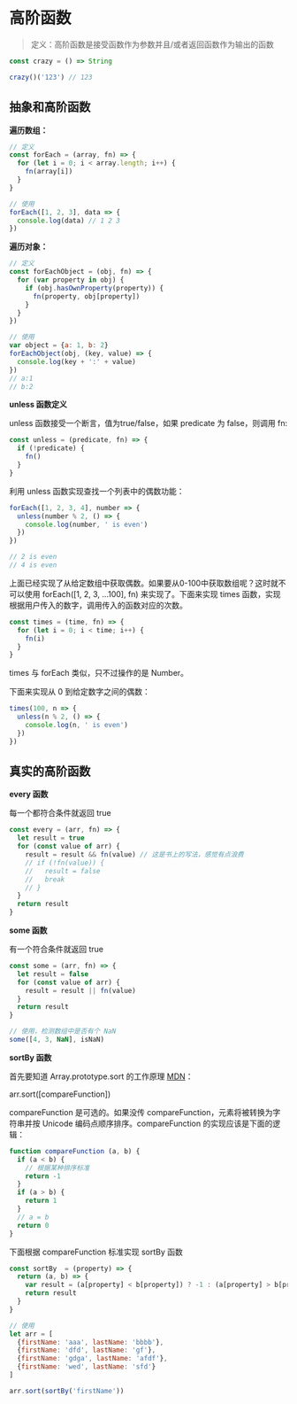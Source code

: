 # 高阶函数

> 定义：高阶函数是接受函数作为参数并且/或者返回函数作为输出的函数

```js
const crazy = () => String

crazy()('123') // 123
```

## 抽象和高阶函数

**遍历数组：**

```js
// 定义
const forEach = (array, fn) => {
  for (let i = 0; i < array.length; i++) {
    fn(array[i])
  }
}

// 使用
forEach([1, 2, 3], data => {
  console.log(data) // 1 2 3
})
```

**遍历对象：**

```js
// 定义
const forEachObject = (obj, fn) => {
  for (var property in obj) {
    if (obj.hasOwnProperty(property)) {
      fn(property, obj[property])
    }
  }
})

// 使用
var object = {a: 1, b: 2}
forEachObject(obj, (key, value) => {
  console.log(key + ':' + value)
})
// a:1
// b:2
```

**unless 函数定义**

unless 函数接受一个断言，值为true/false，如果 predicate 为 false，则调用 fn:

```js
const unless = (predicate, fn) => {
  if (!predicate) {
    fn()
  }
}
```

利用 unless 函数实现查找一个列表中的偶数功能：

```js
forEach([1, 2, 3, 4], number => {
  unless(number % 2, () => {
    console.log(number, ' is even')
  })
})

// 2 is even
// 4 is even
```

上面已经实现了从给定数组中获取偶数。如果要从0-100中获取数组呢？这时就不可以使用 forEach([1, 2, 3, ...100], fn) 来实现了。下面来实现 times 函数，实现根据用户传入的数字，调用传入的函数对应的次数。

```js
const times = (time, fn) => {
  for (let i = 0; i < time; i++) {
    fn(i)
  }
}
```

times 与 forEach 类似，只不过操作的是 Number。

下面来实现从 0 到给定数字之间的偶数：

```js
times(100, n => {
  unless(n % 2, () => {
    console.log(n, ' is even')
  })
})
```

## 真实的高阶函数

**every 函数**

每一个都符合条件就返回 true

```js
const every = (arr, fn) => {
  let result = true
  for (const value of arr) {
    result = result && fn(value) // 这是书上的写法，感觉有点浪费
    // if (!fn(value)) {
    //   result = false
    //   break
    // }
  }
  return result
}
```

**some 函数**

有一个符合条件就返回 true

```js
const some = (arr, fn) => {
  let result = false
  for (const value of arr) {
    result = result || fn(value)
  }
  return result
}

// 使用，检测数组中是否有个 NaN
some([4, 3, NaN], isNaN)
```

**sortBy 函数**

首先要知道 Array.prototype.sort 的工作原理 [MDN](https://developer.mozilla.org/en-US/docs/Web/JavaScript/Reference/Global_Objects/Array/sort)：

arr.sort([compareFunction])

compareFunction 是可选的。如果没传 compareFunction，元素将被转换为字符串并按 Unicode 编码点顺序排序。compareFunction 的实现应该是下面的逻辑：

```js
function compareFunction (a, b) {
  if (a < b) {
    // 根据某种排序标准
    return -1
  }
  if (a > b) {
    return 1
  }
  // a = b
  return 0
}
```

下面根据 compareFunction 标准实现 sortBy 函数

```js
const sortBy  = (property) => {
  return (a, b) => {
    var result = (a[property] < b[property]) ? -1 : (a[property] > b[property]) ? 1 : 0
    return result
  }
}

// 使用
let arr = [
  {firstName: 'aaa', lastName: 'bbbb'},
  {firstName: 'dfd', lastName: 'gf'},
  {firstName: 'gdga', lastName: 'afdf'},
  {firstName: 'wed', lastName: 'sfd'}
]

arr.sort(sortBy('firstName'))
```

<!-- 第三章完 -->